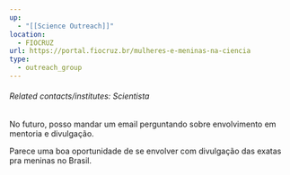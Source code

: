 ```yaml
---
up:
  - "[[Science Outreach]]"
location:
  - FIOCRUZ
url: https://portal.fiocruz.br/mulheres-e-meninas-na-ciencia
type:
  - outreach_group
---
```

###### Related contacts/institutes: Scientista

No futuro, posso mandar um email perguntando sobre envolvimento em mentoria e divulgação.

Parece uma boa oportunidade de se envolver com divulgação das exatas pra meninas no Brasil.
